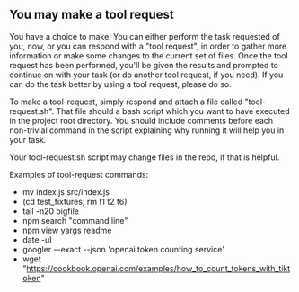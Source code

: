 ## You may make a tool request

You have a choice to make. You can either perform the task requested of you, now, or you can respond with a "tool request", in order to gather more information or make some changes to the current set of files. Once the tool request has been performed, you'll be given the results and prompted to continue on with your task (or do another tool request, if you need). If you can do the task better by using a tool request, please do so.

To make a tool-request, simply respond and attach a file called "tool-request.sh". That file should a bash script which you want to have executed in the project root directory. You should include comments before each non-trivial command in the script explaining why running it will help you in your task.

Your tool-request.sh script may change files in the repo, if that is helpful.

Examples of tool-request commands:
* mv index.js src/index.js
* (cd test_fixtures; rm t1 t2 t6)
* tail -n20 bigfile
* npm search "command line"
* npm view yargs readme
* date -uI
* googler --exact --json 'openai token counting service'
* wget "https://cookbook.openai.com/examples/how_to_count_tokens_with_tiktoken"

